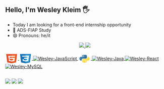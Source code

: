 ## Hello, I'm Wesley Kleim 🖐

- Today I am looking for a front-end internship opportunity
- 🌱 ADS-FIAP Study
- 😄 Pronouns: he/it

<div align="center">
  <a href="https://github.com/wesleykleim">
  <img height="139em" src="https://github-readme-stats.vercel.app/api?username=wesleykleim&show_icons=true&theme=dracula&include_all_commits=true&count_private=true"/>
  <img height="139em" src="https://github-readme-stats.vercel.app/api/top-langs/?username=wesleykleim&layout=compact&langs_count=7&theme=dracula"/>
</div>
<div style="display: inline_block"><br>
  <img align="center" alt="Wesley-HTML" height="30" width="40" src="https://raw.githubusercontent.com/devicons/devicon/master/icons/html5/html5-original.svg">
  <img align="center" alt="Wesley-CSS" height="30" width="40" src="https://raw.githubusercontent.com/devicons/devicon/master/icons/css3/css3-original.svg">
  <img align="center" alt="Wesley-JavaScript" height="30" width="40" src="https://cdn.jsdelivr.net/gh/devicons/devicon/icons/javascript/javascript-original.svg" />
  <img align="center" alt="Wesley-Python" height="30" width="40" src="https://raw.githubusercontent.com/devicons/devicon/master/icons/python/python-original.svg">
  <img align="center" alt="Wesley-Java" height="30" width="40" src="https://cdn.jsdelivr.net/gh/devicons/devicon/icons/java/java-original.svg" />
  <img align="center" alt="Wesley-React" height="30" width="40" src="https://cdn.jsdelivr.net/gh/devicons/devicon/icons/react/react-original.svg" />
  <img align="center" alt="Wesley-MySQL" height="50" width="70"src="https://cdn.jsdelivr.net/gh/devicons/devicon/icons/mysql/mysql-original-wordmark.svg" />
          
          
  
          
</div>
</div>
  
  ##
  
  
<div>
   <a href = "mailto:wesleykleimdev@gmail.com"><img src="https://img.shields.io/badge/-Gmail-%23333?style=for-the-badge&logo=gmail&logoColor=white" target="_blank"></a>
   <a href="https://www.linkedin.com/in/wesley-kleim/" target="_blank"><img src="https://img.shields.io/badge/-LinkedIn-%230077B5?style=for-the-badge&logo=linkedin&logoColor=white" target="_blank"></a> 
    <a href="https://www.youtube.com/watch?v=STj8CSS_jjw&list=PLgwXVdcPW8Kwei6V_IU2sidbv_y9YVtWG&index=2" target="_blank"><img src="https://img.shields.io/badge/YouTube-FF0000?style=for-the-badge&logo=youtube&logoColor=white" target="_blank"></a>
    
<div/>


